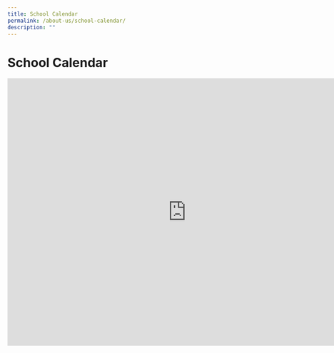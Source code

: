 ```yaml
---
title: School Calendar
permalink: /about-us/school-calendar/
description: ""
---
```

# **School Calendar**

<iframe src="https://calendar.google.com/calendar/embed?src=c_97mha0kae6kom4tjj2qqfeb9ts%40group.calendar.google.com&ctz=Asia%2FSingapore" style="border: 0" width="800" height="600" frameborder="0" scrolling="no"></iframe>